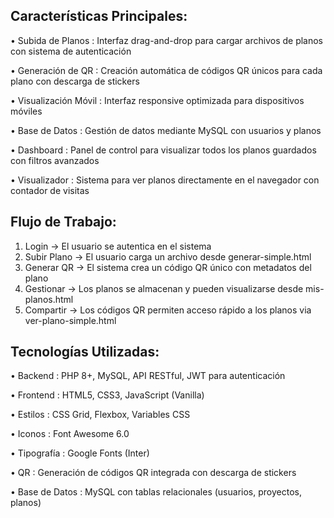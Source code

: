 ## Características Principales:
• Subida de Planos : Interfaz drag-and-drop para cargar archivos de planos con sistema de autenticación

• Generación de QR : Creación automática de códigos QR únicos para cada plano con descarga de stickers

• Visualización Móvil : Interfaz responsive optimizada para dispositivos móviles

• Base de Datos : Gestión de datos mediante MySQL con usuarios y planos

• Dashboard : Panel de control para visualizar todos los planos guardados con filtros avanzados

• Visualizador : Sistema para ver planos directamente en el navegador con contador de visitas

## Flujo de Trabajo:
1. Login → El usuario se autentica en el sistema
2. Subir Plano → El usuario carga un archivo desde generar-simple.html
3. Generar QR → El sistema crea un código QR único con metadatos del plano
4. Gestionar → Los planos se almacenan y pueden visualizarse desde mis-planos.html
5. Compartir → Los códigos QR permiten acceso rápido a los planos via ver-plano-simple.html
## Tecnologías Utilizadas:
• Backend : PHP 8+, MySQL, API RESTful, JWT para autenticación

• Frontend : HTML5, CSS3, JavaScript (Vanilla)

• Estilos : CSS Grid, Flexbox, Variables CSS

• Iconos : Font Awesome 6.0

• Tipografía : Google Fonts (Inter)

• QR : Generación de códigos QR integrada con descarga de stickers

• Base de Datos : MySQL con tablas relacionales (usuarios, proyectos, planos)
